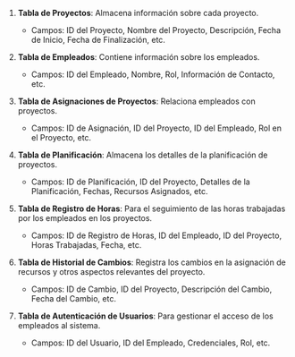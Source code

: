 1. **Tabla de Proyectos**: Almacena información sobre cada proyecto.
    
    - Campos: ID del Proyecto, Nombre del Proyecto, Descripción, Fecha de Inicio, Fecha de Finalización, etc.
2. **Tabla de Empleados**: Contiene información sobre los empleados.
    
    - Campos: ID del Empleado, Nombre, Rol, Información de Contacto, etc.
3. **Tabla de Asignaciones de Proyectos**: Relaciona empleados con proyectos.
    
    - Campos: ID de Asignación, ID del Proyecto, ID del Empleado, Rol en el Proyecto, etc.
4. **Tabla de Planificación**: Almacena los detalles de la planificación de proyectos.
    
    - Campos: ID de Planificación, ID del Proyecto, Detalles de la Planificación, Fechas, Recursos Asignados, etc.
5. **Tabla de Registro de Horas**: Para el seguimiento de las horas trabajadas por los empleados en los proyectos.
    
    - Campos: ID de Registro de Horas, ID del Empleado, ID del Proyecto, Horas Trabajadas, Fecha, etc.
6. **Tabla de Historial de Cambios**: Registra los cambios en la asignación de recursos y otros aspectos relevantes del proyecto.
    
    - Campos: ID de Cambio, ID del Proyecto, Descripción del Cambio, Fecha del Cambio, etc.
7. **Tabla de Autenticación de Usuarios**: Para gestionar el acceso de los empleados al sistema.
    
    - Campos: ID del Usuario, ID del Empleado, Credenciales, Rol, etc.